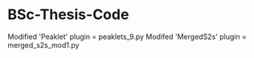 # BSc-Thesis-Code

Modified 'Peaklet' plugin = peaklets_9.py
Modifed 'MergedS2s' plugin = merged_s2s_mod1.py
